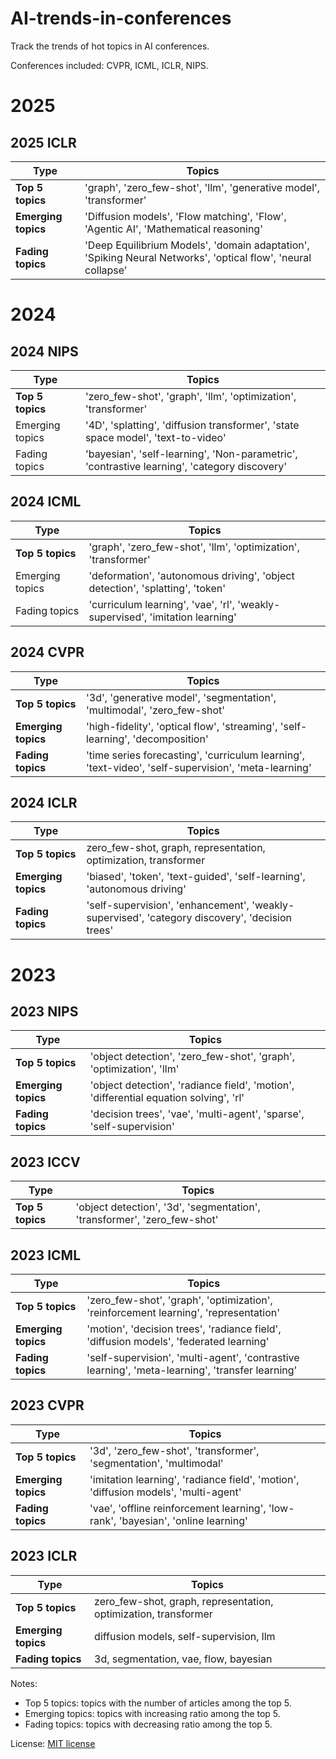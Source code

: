 # AI-trends-in-conferences
Track the trends of hot topics in AI conferences.

Conferences included: CVPR, ICML, ICLR, NIPS.
# 2025

## 2025 ICLR
| **Type**            | Topics                                                            |
|---------------------|-------------------------------------------------------------------|
| **Top 5 topics**    | 'graph', 'zero_few-shot', 'llm', 'generative model', 'transformer'   |
| **Emerging topics** | 'Diffusion models', 'Flow matching', 'Flow', 'Agentic AI', 'Mathematical reasoning' |
| **Fading topics**   | 'Deep Equilibrium Models', 'domain adaptation', 'Spiking Neural Networks', 'optical flow', 'neural collapse' |

# 2024

## 2024 NIPS
| **Type**            | Topics                                                            |
|---------------------|-------------------------------------------------------------------|
| **Top 5 topics**    | 'zero_few-shot', 'graph', 'llm', 'optimization', 'transformer' |
| Emerging topics | '4D', 'splatting', 'diffusion transformer', 'state space model', 'text-to-video'| 
| Fading topics | 'bayesian', 'self-learning', 'Non-parametric', 'contrastive learning', 'category discovery'| 

## 2024 ICML
| **Type**            | Topics                                                            |
|---------------------|-------------------------------------------------------------------|
| **Top 5 topics**    | 'graph', 'zero_few-shot', 'llm', 'optimization', 'transformer' |
| Emerging topics | 'deformation', 'autonomous driving', 'object detection', 'splatting', 'token'| 
| Fading topics | 'curriculum learning', 'vae', 'rl', 'weakly-supervised', 'imitation learning'| 

## 2024 CVPR
| **Type**            | Topics                                                            |
|---------------------|-------------------------------------------------------------------|
| **Top 5 topics**    | '3d', 'generative model', 'segmentation', 'multimodal', 'zero_few-shot' |
| **Emerging topics** | 'high-fidelity', 'optical flow', 'streaming', 'self-learning', 'decomposition' |
| **Fading topics**   | 'time series forecasting', 'curriculum learning', 'text-video', 'self-supervision', 'meta-learning' |

## 2024 ICLR
| **Type**            | Topics                                                            |
|---------------------|-------------------------------------------------------------------|
| **Top 5 topics**    | zero_few-shot, graph, representation, optimization, transformer   |
| **Emerging topics** | 'biased', 'token', 'text-guided', 'self-learning', 'autonomous driving' |
| **Fading topics**   | 'self-supervision', 'enhancement', 'weakly-supervised', 'category discovery', 'decision trees' |

# 2023
## 2023 NIPS
| **Type**            | Topics                                                            |
|---------------------|-------------------------------------------------------------------|
| **Top 5 topics**    | 'object detection', 'zero_few-shot', 'graph', 'optimization', 'llm' |
| **Emerging topics** | 'object detection', 'radiance field', 'motion', 'differential equation solving', 'rl'|
| **Fading topics**   | 'decision trees', 'vae', 'multi-agent', 'sparse', 'self-supervision'|

## 2023 ICCV
| **Type**            | Topics                                                            |
|---------------------|-------------------------------------------------------------------|
| **Top 5 topics**    | 'object detection', '3d', 'segmentation', 'transformer', 'zero_few-shot'|

## 2023 ICML
| **Type**            | Topics                                                            |
|---------------------|-------------------------------------------------------------------|
| **Top 5 topics**    | 'zero_few-shot', 'graph', 'optimization', 'reinforcement learning', 'representation'   |
| **Emerging topics** | 'motion', 'decision trees', 'radiance field', 'diffusion models', 'federated learning' |
| **Fading topics**   | 'self-supervision', 'multi-agent', 'contrastive learning', 'meta-learning', 'transfer learning'|

## 2023 CVPR
| **Type**            | Topics                                                            |
|---------------------|-------------------------------------------------------------------|
| **Top 5 topics**    | '3d', 'zero_few-shot', 'transformer', 'segmentation', 'multimodal'   |
| **Emerging topics** | 'imitation learning', 'radiance field', 'motion', 'diffusion models', 'multi-agent'  |
| **Fading topics**   | 'vae', 'offline reinforcement learning', 'low-rank', 'bayesian', 'online learning' |

## 2023 ICLR
| **Type**            | Topics                                                            |
|---------------------|-------------------------------------------------------------------|
| **Top 5 topics**    | zero_few-shot, graph, representation, optimization, transformer   |
| **Emerging topics** | diffusion models, self-supervision, llm                           |
| **Fading topics**   | 3d, segmentation, vae, flow, bayesian                             |




Notes:
- Top 5 topics: topics with the number of articles among the top 5.
- Emerging topics: topics with increasing ratio among the top 5.
- Fading topics: topics with decreasing ratio among the top 5.

License: [MIT license](./LICENSE)
